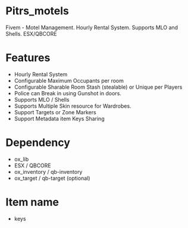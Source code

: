# Pitrs_motels
Fivem - Motel Management. Hourly Rental System. Supports MLO and Shells. ESX/QBCORE


# Features
- Hourly Rental System
- Configurable Maximum Occupants per room
- Configurable Sharable Room Stash (stealable) or Unique per Players
- Police can Break in using Gunshot in doors.
- Supports MLO / Shells
- Supports Multiple Skin resource for Wardrobes.
- Support Targets or Zone Markers
- Support Metadata item Keys Sharing

# Dependency
- ox_lib
- ESX / QBCORE
- ox_inventory / qb-inventory
- ox_target / qb-target (optional)

# Item name
- keys
